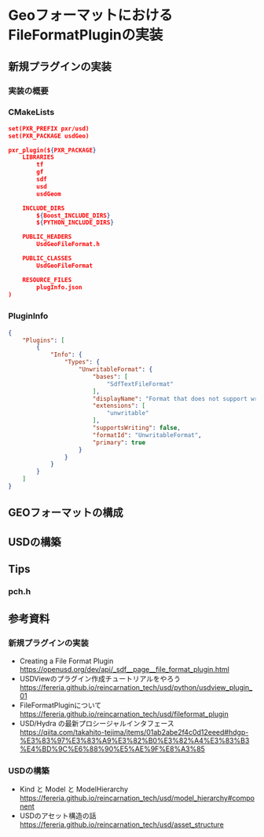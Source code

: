 # GeoフォーマットにおけるFileFormatPluginの実装

## 新規プラグインの実装
### 実装の概要

### CMakeLists

``` PluginInfo.json
set(PXR_PREFIX pxr/usd)
set(PXR_PACKAGE usdGeo)

pxr_plugin(${PXR_PACKAGE}
    LIBRARIES
        tf
        gf
        sdf
        usd
        usdGeom

    INCLUDE_DIRS
        ${Boost_INCLUDE_DIRS}
        ${PYTHON_INCLUDE_DIRS}

    PUBLIC_HEADERS
        UsdGeoFileFormat.h

    PUBLIC_CLASSES
        UsdGeoFileFormat

    RESOURCE_FILES
        plugInfo.json
)
```

### PluginInfo　　


``` PluginInfo.json
{
    "Plugins": [
        {
            "Info": {
                "Types": {
                    "UnwritableFormat": {
                        "bases": [
                            "SdfTextFileFormat"
                        ],
                        "displayName": "Format that does not support writing",
                        "extensions": [
                            "unwritable"
                        ],
                        "supportsWriting": false,
                        "formatId": "UnwritableFormat",
                        "primary": true
                    }
                }
            }
        }
    ]
}
```

## GEOフォーマットの構成

## USDの構築

## Tips
### pch.h

## 参考資料
### 新規プラグインの実装
* Creating a File Format Plugin  
https://openusd.org/dev/api/_sdf__page__file_format_plugin.html
* USDViewのプラグイン作成チュートリアルをやろう  
https://fereria.github.io/reincarnation_tech/usd/python/usdview_plugin_01
* FileFormatPluginについて  
https://fereria.github.io/reincarnation_tech/usd/fileformat_plugin
* USD/Hydra の最新プロシージャルインタフェース  
https://qiita.com/takahito-tejima/items/01ab2abe2f4c0d12eeed#hdgp-%E3%83%97%E3%83%A9%E3%82%B0%E3%82%A4%E3%83%B3%E4%BD%9C%E6%88%90%E5%AE%9F%E8%A3%85

### USDの構築
* Kind と Model と ModelHierarchy
https://fereria.github.io/reincarnation_tech/usd/model_hierarchy#component
* USDのアセット構造の話
https://fereria.github.io/reincarnation_tech/usd/asset_structure